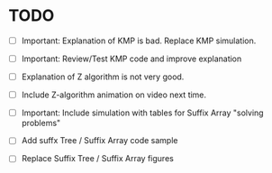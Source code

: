 # TODO
- [ ] Important: Explanation of KMP is bad. Replace KMP simulation.
- [ ] Important: Review/Test KMP code and improve explanation

- [ ] Explanation of Z algorithm is not very good. 
- [ ] Include Z-algorithm animation on video next time.

- [ ] Important: Include simulation with tables for Suffix Array "solving problems"

- [ ] Add suffx Tree / Suffix Array code sample
- [ ] Replace Suffix Tree / Suffix Array figures
